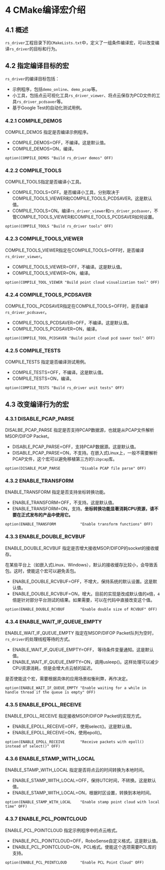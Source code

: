 # 4 **CMake编译宏介绍**



## 4.1 概述

`rs_driver`工程目录下的`CMakeLists.txt`中，定义了一组条件编译宏，可以改变编译`rs_driver`的目标和行为。



## 4.2 指定编译目标的宏

`rs_driver`的编译目标包括：

+ 示例程序，包括`demo_online`、`demo_pcap`等。
+ 小工具，包括点云可视化工具`rs_driver_viewer`、将点云保存为PCD文件的工具`rs_driver_pcdsaver`等。
+ 基于Google Test的自动化测试用例。



### 4.2.1 COMPILE_DEMOS

COMPILE_DEMOS 指定是否编译示例程序。
+ COMPILE_DEMOS=OFF，不编译。这是默认值。
+ COMPILE_DEMOS=ON，编译。

```
option(COMPILE_DEMOS "Build rs_driver demos" OFF)
```

### 4.2.2 COMPILE_TOOLS

COMPILE_TOOLS指定是否编译小工具。
+ COMPILE_TOOLS=OFF。是否编译小工具，分别取决于COMPILE_TOOLS_VIEWER和COMPILE_TOOLS_PCDSAVER。这是默认值。
+ COMPILE_TOOLS=ON。编译`rs_driver_viewer`和`rs_driver_pcdsaver`，不管COMPILE_TOOLS_VIEWER和COMPILE_TOOLS_PCDSAVER如何设置。

```
option(COMPILE_TOOLS "Build rs_driver tools" OFF)
```

### 4.2.3 COMPILE_TOOLS_VIEWER

COMPILE_TOOLS_VIEWER指定在COMPILE_TOOLS=OFF时，是否编译`rs_driver_viewer`。
+ COMPILE_TOOLS_VIEWER=OFF，不编译。这是默认值。
+ COMPILE_TOOLS_VIEWER=ON，编译。

```
option(COMPILE_TOOL_VIEWER "Build point cloud visualization tool" OFF)
```

### 4.2.4 COMPILE_TOOLS_PCDSAVER

COMPILE_TOOL_PCDSAVER指定在COMPILE_TOOLS=OFF时，是否编译`rs_driver_pcdsaver`。
+ COMPILE_TOOLS_PCDSAVER=OFF，不编译。这是默认值。
+ COMPILE_TOOLS_PCDSAVER=ON，编译。

```
option(COMPILE_TOOL_PCDSAVER "Build point cloud pcd saver tool" OFF)
```

### 4.2.5 COMPILE_TESTS

COMPILE_TESTS 指定是否编译测试用例。
+ COMPILE_TESTS=OFF，不编译。这是默认值。
+ COMPILE_TESTS=ON，编译。

```
option(COMPILE_TESTS "Build rs_driver unit tests" OFF)
```



## 4.3 改变编译行为的宏

### 4.3.1 DISABLE_PCAP_PARSE

DISALBE_PCAP_PARSE 指定是否支持PCAP数据源，也就是从PCAP文件解析MSOP/DIFOP Packet。
+ DISABLE_PCAP_PARSE=OFF，支持PCAP数据源。这是默认值。
+ DISABLE_PCAP_PARSE=ON，不支持。在嵌入式Linux上，一般不需要解析PCAP文件，这个宏可以避免移植第三方的`libpcap`库。

```
option(DISABLE_PCAP_PARSE         "Disable PCAP file parse" OFF) 
```

### 4.3.2 ENABLE_TRANSFORM

ENABLE_TRANSFORM 指定是否支持坐标转换功能。
+ ENABLE_TRANSFORM=OFF，不支持。这是默认值。
+ ENABLE_TRANSFORM=ON，支持。**坐标转换功能显著消耗CPU资源，请不要在正式发布的产品中使用它。**

```
option(ENABLE_TRANSFORM           "Enable transform functions" OFF)
```

### 4.3.3 ENABLE_DOUBLE_RCVBUF

ENABLE_DOUBLE_RCVBUF 指定是否增大接收MSOP/DIFOP的socket的接收缓存。

在某些平台上（如嵌入式Linux、Windows），默认的接收缓存比较小，会导致丢包。这时，使能这个宏可以避免丢包。
+ ENABLE_DOUBLE_RCVBUF=OFF，不增大，保持系统的默认设置。这是默认值。
+ ENABLE_DOUBLE_RCVBUF=ON，增大。目前的实现是改成默认值的`4`倍，`4`倍是针对部分平台测试的结果。如果需要，可以在代码中直接改变这个值。

```
option(ENABLE_DOUBLE_RCVBUF       "Enable double size of RCVBUF" OFF)
```

### 4.3.4 ENABLE_WAIT_IF_QUEUE_EMPTY

ENABLE_WAIT_IF_QUEUE_EMPTY 指定在MSOP/DIFOP Packet队列为空时，`rs_driver`的处理线程等待的方式。
+ ENABLE_WAIT_IF_QUEUE_EMPTY=OFF， 等待条件变量通知。这是默认值。
+ ENABLE_WAIT_IF_QUEUE_EMPTY=ON，调用usleep()。这样处理可以减少CPU资源消耗，但是会增大点云帧的延迟。

是否使能这个宏，需要根据具体的应用场景权衡利弊，再作决定。

```
option(ENABLE_WAIT_IF_QUEUE_EMPTY "Enable waiting for a while in handle thread if the queue is empty" OFF)
```

### 4.3.5 ENABLE_EPOLL_RECEIVE

ENABLE_EPOLL_RECEIVE 指定接收MSOP/DIFOP Packet的实现方式。
+ ENABLE_EPOLL_RECEIVE=OFF，使用select()。这是默认值。
+ ENABLE_EPOLL_RECEIVE=ON，使用epoll()。

```
option(ENABLE_EPOLL_RECEIVE       "Receive packets with epoll() instead of select()" OFF)
```

### 4.3.6 ENABLE_STAMP_WITH_LOCAL

ENABLE_STAMP_WITH_LOCAL 指定是否将点云的时间转换为本地时间。
+ ENABLE_STAMP_WITH_LOCAL=OFF，保持UTC时间，不转换。这是默认值。
+ ENABLE_STAMP_WITH_LOCAL=ON，根据时区设置，转换到本地时间。

```
option(ENABLE_STAMP_WITH_LOCAL    "Enable stamp point cloud with local time" OFF)
```

### 4.3.7 ENABLE_PCL_POINTCLOUD

ENABLE_PCL_POINTCLOUD 指定示例程序中的点云格式。
+ ENABLE_PCL_POINTCLOUD=OFF，RoboSense自定义格式。这是默认值。
+ ENABLE_PCL_POINTCLOUD=ON，PCL格式。使能这个选项需要PCL库的支持。

```
option(ENABLE_PCL_POINTCLOUD      "Enable PCL Point Cloud" OFF)
```

